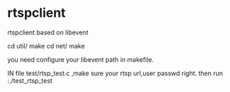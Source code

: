 # rtspclient
rtspclient based on libevent

cd util/
make
cd net/
make

you need configure your libevent path in makefile.

IN file test/rtsp_test.c ,make sure your rtsp url,user passwd right.
then run :./test_rtsp_test
